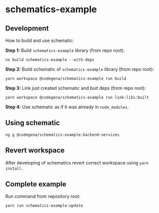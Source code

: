 # schematics-example

## Development

How to build and use schematic:

**Step 1:** Build `schematics-example` library (from repo root):
```
nx build schematics-example --with-deps
```

**Step 2:** Build schematic of `schematics-example` library (from repo root):
```
yarn workspace @codegena/schematics-example run build
```

**Step 3:** Link just created schematic and buit deps (from repo root):
```
yarn workspace @codegena/schematics-example run link:libs:built
```

**Step 4:** Use schematic as if it was already in `node_modules`.

## Using schematic

```
ng g @codegena/schematics-example:backend-services
```

## Revert workspace

After developing of schematics revert correct workspace using `yarn install`.

## Complete example

Run command from repository root:

```
yarn run schematics-example:update
```
